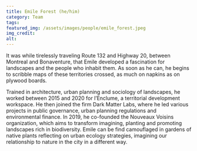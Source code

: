 ```yaml
---
title: Emile Forest (he/him)
category: Team
tags:
featured_img: /assets/images/people/emile_forest.jpeg
img_credit:
alt:
---
```

It was while tirelessly traveling Route 132 and Highway 20, between Montreal and Bonaventure, that Emile developed a fascination for landscapes and the people who inhabit them. As soon as he can, he begins to scribble maps of these territories crossed, as much on napkins as on plywood boards.

Trained in architecture, urban planning and sociology of landscapes, he worked between 2015 and 2020 for l’Enclume, a territorial development workspace. He then joined the firm Dark Matter Labs, where he led various projects in public governance, urban planning regulations and environmental finance. In 2019, he co-founded the Nouveaux Voisins organization, which aims to transform imagining, planting and promoting landscapes rich in biodiversity. Emile can be find camouflaged in gardens of native plants reflecting on urban ecology strategies, imagining our relationship to nature in the city in a different way.